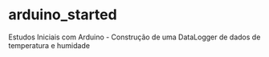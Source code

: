 # arduino_started
Estudos Iniciais com Arduino - Construção de uma DataLogger de dados de temperatura e humidade
